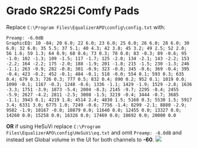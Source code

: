 # Grado SR225i Comfy Pads
Replace `C:\Program Files\EqualizerAPO\config\config.txt` with:
```
Preamp: -6.0dB
GraphicEQ: 10 -84; 20 6.0; 22 6.0; 23 6.0; 25 6.0; 26 6.0; 28 6.0; 30 6.0; 32 6.0; 35 5.5; 37 5.1; 40 4.3; 42 3.8; 45 3.2; 49 2.5; 52 2.0; 56 1.6; 59 1.3; 64 0.9; 68 0.6; 73 0.3; 78 0.0; 83 -0.3; 89 -0.6; 95 -1.0; 102 -1.3; 109 -1.5; 117 -1.7; 125 -2.0; 134 -2.1; 143 -2.2; 153 -2.2; 164 -2.2; 175 -2.0; 188 -1.9; 201 -1.8; 215 -1.5; 230 -1.3; 246 -1.1; 263 -0.9; 282 -0.8; 301 -0.9; 323 -0.8; 345 -0.6; 369 -0.4; 395 -0.4; 423 -0.2; 452 -0.1; 484 -0.1; 518 -0.0; 554 0.1; 593 0.3; 635 0.4; 679 0.3; 726 0.3; 777 0.5; 832 0.4; 890 0.2; 952 0.1; 1019 0.0; 1090 -0.1; 1167 -0.3; 1248 -0.6; 1336 -1.1; 1429 -1.9; 1529 -2.8; 1636 -3.3; 1751 -3.9; 1873 -5.4; 2004 -8.3; 2145 -9.7; 2295 -8.4; 2455 -5.9; 2627 -4.2; 2811 -2.5; 3008 -1.5; 3219 -0.4; 3444 -0.7; 3685 -1.1; 3943 0.1; 4219 1.8; 4514 2.4; 4830 1.5; 5168 0.3; 5530 1.5; 5917 3.4; 6331 3.0; 6775 1.0; 7249 -0.6; 7756 -1.4; 8299 -2.1; 8880 -2.9; 9502 -1.9; 10167 -0.0; 10879 0.0; 11640 0.0; 12455 0.0; 13327 0.0; 14260 0.0; 15258 0.0; 16326 0.0; 17469 0.0; 18692 0.0; 20000 0.0
```
**OR** if using HeSuVi replace `C:\Program Files\EqualizerAPO\config\HeSuVi\eq.txt` and omit `Preamp: -6.0dB` and instead set Global volume in the UI for both channels to **-60**.
![](https://raw.githubusercontent.com/jaakkopasanen/AutoEq/master/results/SBAF-Serious/innerfidelity/onear/Grado%20SR225i%20Comfy%20Pads/Grado%20SR225i%20Comfy%20Pads.png)